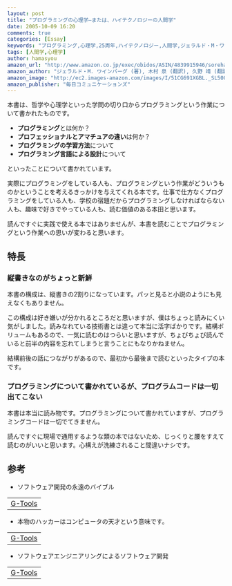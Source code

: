 ```yaml
---
layout: post
title: "プログラミングの心理学―または、ハイテクノロジーの人間学"
date: 2005-10-09 16:20
comments: true
categories: [Essay]
keywords: "プログラミング,心理学,25周年,ハイテクノロジー,人間学,ジェラルド・M・ワインバーグ,記念版"
tags: [人間学,心理学]
author: hamasyou
amazon_url: "http://www.amazon.co.jp/exec/obidos/ASIN/4839915946/sorehabooks-22/250-9930731-7444239?%5Fencoding=UTF8&camp=247&link%5Fcode=xm2"
amazon_author: "ジェラルド・M. ワインバーグ (著), 木村 泉 (翻訳), 久野 靖 (翻訳), 角田 博保 (翻訳), 白浜 律雄 (翻訳)"
amazon_image: "http://ec2.images-amazon.com/images/I/51CG691XGBL._SL500_AA300_.jpg"
amazon_publisher: "毎日コミュニケーションズ"
---
```


本書は、哲学や心理学といった学問の切り口からプログラミングという作業について書かれたものです。

<ul><li><strong>プログラミング</strong>とは何か？</li>
<li><strong>プロフェッショナルとアマチュアの違い</strong>は何か？</li>
<li><strong>プログラミングの学習方法</strong>について</li>
<li><strong>プログラミング言語による設計</strong>について</li>
</ul>

といったことについて書かれています。

実際にプログラミングをしている人も、プログラミングという作業がどういうものかということを考えるきっかけを与えてくれる本です。仕事で仕方なくプログラミングをしている人も、学校の宿題だからプログラミングしなければならない人も、趣味で好きでやっている人も、読む価値のある本田と思います。

読んですぐに実践で使える本ではありませんが、本書を読むことでプログラミングという作業への思いが変わると思います。


<!-- more -->

<h2>特長</h2>

<h3>縦書きなのがちょっと新鮮</h3>

本書の構成は、縦書きの2割りになっています。パッと見ると小説のようにも見えなくもありません。

この構成は好き嫌いが分かれるところだと思いますが、僕はちょっと読みにくい気がしました。読みなれている技術書とは違って本当に活字ばかりです。結構ボリュームもあるので、一気に読むのはつらいと思いますが、ちょびちょび読んでいると前半の内容を忘れてしまうと言うことにもなりかねません。

結構前後の話につながりがあるので、最初から最後まで読むといったタイプの本です。

<h3>プログラミングについて書かれているが、プログラムコードは一切出てこない</h3>

本書は本当に読み物です。プログラミングについて書かれていますが、プログラミングコードは一切でてきません。

読んですぐに現場で通用するような類の本ではないため、じっくりと腰をすえて読むのがいいと思います。心構えが洗練されること間違いナシです。

<h2>参考</h2>

+ ソフトウェア開発の永遠のバイブル
<div class="rakuten"><table width="400"  border="0" cellpadding="5"><tr><td colspan="2" ><a href="http://www.amazon.co.jp/exec/obidos/ASIN/4894716658/sorehabooks-22/" rel="external nofollow">G-Tools</a></font></td></tr></table></div>

+ 本物のハッカーはコンピュータの天才という意味です。
<div class="rakuten"><table width="400"  border="0" cellpadding="5"><tr><td colspan="2" ><a href="http://www.amazon.co.jp/exec/obidos/ASIN/4434046683/sorehabooks-22/" rel="external nofollow">G-Tools</a></font></td></tr></table></div>

+ ソフトウェアエンジニアリングによるソフトウェア開発
<div class="rakuten"><table width="400" border="0" cellpadding="5"><tr><td colspan="2" ><a href="http://www.amazon.co.jp/exec/obidos/ASIN/4822282155/sorehabooks-22/" rel="external nofollow">G-Tools</a></font></td></tr></table></div>





